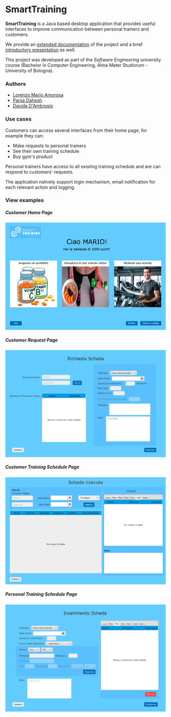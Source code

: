 # SmartTraining

**SmartTraining** is a Java based desktop application that provides useful interfaces to improve communication between personal trainers and customers.

We provide an [extended documentation](https://github.com/Lostefra/SmartTraining/blob/master/res/Smart%20Training.pdf) of the project and a brief [introductory presentation](https://github.com/Lostefra/SmartTraining/blob/master/res/Smart%20training%20-%20Presentazione.pdf) as well.

This project was developed as part of the *Software Engineering* university course (Bachelor in Computer Engineering, Alma Mater Studiorum - University of Bologna).

### Authors

* [Lorenzo Mario Amorosa](https://github.com/Lostefra)
* [Parsa Dahesh](https://github.com/ParsaD23)
* [Davide D'Ambrosio](https://github.com/Dambrix)

### Use cases

Customers can access several interfaces from their home page, for example they can:
* Make requests to personal trainers
* See their own training schedule
* Buy gym's product

Personal trainers have access to all existing training schedule and are can respond to customers' requests.

The application natively support login mechanism, email notification for each relevant action and logging.

### View examples

##### Customer Home Page

![Image not found :(](res/Home%20Cliente.PNG)

##### Customer Request Page

![Image not found :(](res/RichiestaScheda.PNG)

##### Customer Training Schedule Page

![Image not found :(](res/StoricoSchede%20Cliente.PNG)

##### Personal Training Schedule Page

![Image not found :(](res/InserimentoScheda.PNG)
